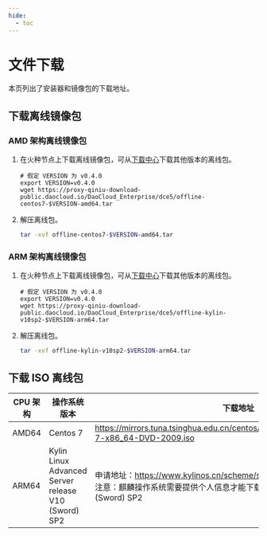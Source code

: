 ```yaml
---
hide:
  - toc
---
```


# 文件下载

本页列出了安装器和镜像包的下载地址。

## 下载离线镜像包

### AMD 架构离线镜像包

1. 在火种节点上下载离线镜像包，可从[下载中心](../../download/dce5.md)下载其他版本的离线包。

    ```shell
    # 假定 VERSION 为 v0.4.0
    export VERSION=v0.4.0
    wget https://proxy-qiniu-download-public.daocloud.io/DaoCloud_Enterprise/dce5/offline-centos7-$VERSION-amd64.tar
    ```

2. 解压离线包。

    ```bash
    tar -xvf offline-centos7-$VERSION-amd64.tar
    ```

### ARM 架构离线镜像包

1. 在火种节点上下载离线镜像包，可从[下载中心](../../download/dce5.md)下载其他版本的离线包。

    ```shell
    # 假定 VERSION 为 v0.4.0
    export VERSION=v0.4.0
    wget https://proxy-qiniu-download-public.daocloud.io/DaoCloud_Enterprise/dce5/offline-kylin-v10sp2-$VERSION-arm64.tar
    ```

2. 解压离线包。

    ```bash
    tar -xvf offline-kylin-v10sp2-$VERSION-arm64.tar
    ```

## 下载 ISO 离线包

| CPU  架构 | 操作系统版本                                        | 下载地址                                                     |
| --------- | --------------------------------------------------- | ------------------------------------------------------------ |
| AMD64    | Centos 7                                            | https://mirrors.tuna.tsinghua.edu.cn/centos/7.9.2009/isos/x86_64/CentOS-7-x86_64-DVD-2009.iso |
| ARM64    | Kylin Linux Advanced Server release V10 (Sword) SP2 | 申请地址：https://www.kylinos.cn/scheme/server/1.html<br />注意：麒麟操作系统需要提供个人信息才能下载使用，下载时请选择 V10 (Sword) SP2 |
